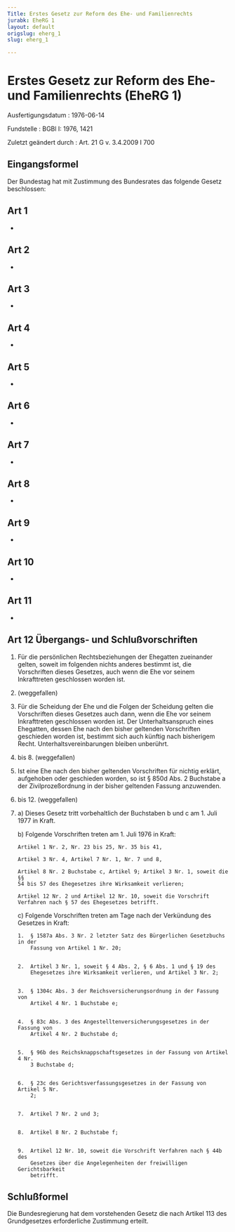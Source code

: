 ```yaml
---
Title: Erstes Gesetz zur Reform des Ehe- und Familienrechts
jurabk: EheRG 1
layout: default
origslug: eherg_1
slug: eherg_1

---
```


# Erstes Gesetz zur Reform des Ehe- und Familienrechts (EheRG 1)

Ausfertigungsdatum
:   1976-06-14

Fundstelle
:   BGBl I: 1976, 1421

Zuletzt geändert durch
:   Art. 21 G v. 3.4.2009 I 700

## Eingangsformel

Der Bundestag hat mit Zustimmung des Bundesrates das folgende Gesetz
beschlossen:

## Art 1

-

## Art 2

-

## Art 3

-

## Art 4

-

## Art 5

-

## Art 6

-

## Art 7

-

## Art 8

-

## Art 9

-

## Art 10

-

## Art 11

-

## Art 12 Übergangs- und Schlußvorschriften


1.  Für die persönlichen Rechtsbeziehungen der Ehegatten zueinander
    gelten, soweit im folgenden nichts anderes bestimmt ist, die
    Vorschriften dieses Gesetzes, auch wenn die Ehe vor seinem
    Inkrafttreten geschlossen worden ist.


2.  (weggefallen)


3.  Für die Scheidung der Ehe und die Folgen der Scheidung gelten die
    Vorschriften dieses Gesetzes auch dann, wenn die Ehe vor seinem
    Inkrafttreten geschlossen worden ist. Der Unterhaltsanspruch eines
    Ehegatten, dessen Ehe nach den bisher geltenden Vorschriften
    geschieden worden ist, bestimmt sich auch künftig nach bisherigem
    Recht. Unterhaltsvereinbarungen bleiben unberührt.


4.  bis 8. (weggefallen)


9.  Ist eine Ehe nach den bisher geltenden Vorschriften für nichtig
    erklärt, aufgehoben oder geschieden worden, so ist § 850d Abs. 2
    Buchstabe a der Zivilprozeßordnung in der bisher geltenden Fassung
    anzuwenden.


10. bis 12. (weggefallen)


13.
    a)  Dieses Gesetz tritt vorbehaltlich der Buchstaben b und c am 1. Juli
        1977 in Kraft.


    b)  Folgende Vorschriften treten am 1. Juli 1976 in Kraft:

        Artikel 1 Nr. 2, Nr. 23 bis 25, Nr. 35 bis 41,

        Artikel 3 Nr. 4, Artikel 7 Nr. 1, Nr. 7 und 8,

        Artikel 8 Nr. 2 Buchstabe c, Artikel 9; Artikel 3 Nr. 1, soweit die §§
        54 bis 57 des Ehegesetzes ihre Wirksamkeit verlieren;

        Artikel 12 Nr. 2 und Artikel 12 Nr. 10, soweit die Vorschrift
        Verfahren nach § 57 des Ehegesetzes betrifft.


    c)  Folgende Vorschriften treten am Tage nach der Verkündung des Gesetzes
        in Kraft:

        1.  § 1587a Abs. 3 Nr. 2 letzter Satz des Bürgerlichen Gesetzbuchs in der
            Fassung von Artikel 1 Nr. 20;


        2.  Artikel 3 Nr. 1, soweit § 4 Abs. 2, § 6 Abs. 1 und § 19 des
            Ehegesetzes ihre Wirksamkeit verlieren, und Artikel 3 Nr. 2;


        3.  § 1304c Abs. 3 der Reichsversicherungsordnung in der Fassung von
            Artikel 4 Nr. 1 Buchstabe e;


        4.  § 83c Abs. 3 des Angestelltenversicherungsgesetzes in der Fassung von
            Artikel 4 Nr. 2 Buchstabe d;


        5.  § 96b des Reichsknappschaftsgesetzes in der Fassung von Artikel 4 Nr.
            3 Buchstabe d;


        6.  § 23c des Gerichtsverfassungsgesetzes in der Fassung von Artikel 5 Nr.
            2;


        7.  Artikel 7 Nr. 2 und 3;


        8.  Artikel 8 Nr. 2 Buchstabe f;


        9.  Artikel 12 Nr. 10, soweit die Vorschrift Verfahren nach § 44b des
            Gesetzes über die Angelegenheiten der freiwilligen Gerichtsbarkeit
            betrifft.

## Schlußformel

Die Bundesregierung hat dem vorstehenden Gesetz die nach Artikel 113
des Grundgesetzes erforderliche Zustimmung erteilt.

